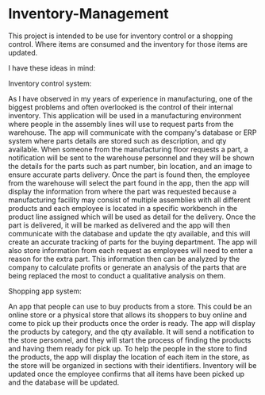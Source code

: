 # Inventory-Management
This project is intended to be use for inventory control or a shopping control. Where items are consumed and the inventory for those items are updated. 

I have these ideas in mind:

Inventory control system:

As I have observed in my years of experience in manufacturing, one of the biggest problems and often overlooked is the control of their internal inventory. This application will be used in a manufacturing environment where people in the assembly lines will use to request parts from the warehouse. The app will communicate with the company's database or ERP system where parts details are stored such as description, and qty available. When someone from the manufacturing floor requests a part, a notification will be sent to the warehouse personnel and they will be shown the details for the parts such as part number, bin location, and an image to ensure accurate parts delivery. Once the part is found then, the employee from the warehouse will select the part found in the app, then the app will display the information from where the part was requested because a manufacturing facility may consist of multiple assemblies with all different products and each employee is located in a specific workbench in the product line assigned which will be used as detail for the delivery. Once the part is delivered, it will be marked as delivered and the app will then communicate with the database and update the qty available, and this will create an accurate tracking of parts for the buying department. The app will also store information from each request as employees will need to enter a reason for the extra part. This information then can be analyzed by the company to calculate profits or generate an analysis of the parts that are being replaced the most to conduct a qualitative analysis on them. 


Shopping app system:

An app that people can use to buy products from a store. This could be an online store or a physical store that allows its shoppers to buy online and come to pick up their products once the order is ready. The app will display the products by category, and the qty available. It will send a notification to the store personnel, and they will start the process of finding the products and having them ready for pick up. To help the people in the store to find the products, the app will display the location of each item in the store, as the store will be organized in sections with their identifiers. Inventory will be updated once the employee confirms that all items have been picked up and the database will be updated. 
